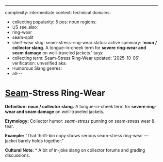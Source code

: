 ---
complexity: intermediate
context: technical
domains:
- collecting
popularity: 5
pos: noun
regions:
- US
see_also:
- ring-wear
- seam-split
- shelf-wear
slug: seam-stress-ring-wear
status: active
summary: '**noun / collector slang.** A tongue-in-cheek term for **severe ring-wear
  and seam damage** on well-traveled jackets.'
tags:
- collecting
term: Seam-Stress Ring-Wear
updated: '2025-10-06'
verification: unverified
aka:
- Humorous Slang
genres:
- all---

# [Seam](../s/seam-split/)-Stress Ring-Wear

**Definition:** **noun / collector slang.** A tongue-in-cheek term for **severe ring-wear and seam damage** on well-traveled jackets.

**Etymology:** Collector humor: *seam-stress* punning on seam-stress wear & tear.

**Example:** “That thrift-bin copy shows serious seam-stress ring-wear — jacket barely holds together.”

**Cultural Note:** * A bit of in-joke slang on collector forums and grading discussions.

